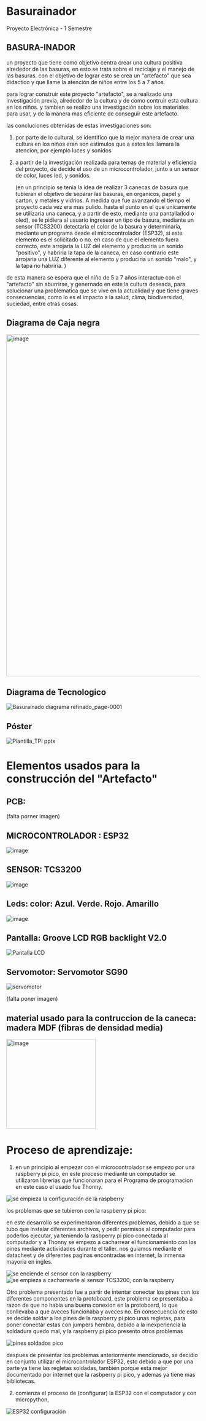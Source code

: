# Basurainador
Proyecto Electrónica - 1 Semestre

## BASURA-INADOR
un proyecto que tiene como objetivo centra crear una cultura positiva alrededor de las basuras, en esto se trata sobre el reciclaje y el manejo de las basuras. con el objetivo de lograr esto se crea un "artefacto" que sea didactico y que llame la atención de niños entre los 5 a 7 años.

para lograr construir este proyecto "artefacto", se a realizado una investigación previa, alrededor de la cultura y de como contruir esta cultura en los niños. y tambien se realizo una investigación sobre los materiales para usar, y de la manera mas eficiente de conseguir este artefacto.

las concluciones obtenidas de estas investigaciones son:

1. por parte de lo cultural, se identifico que la mejor manera de crear una cultura en los niños eran son estimulos que a estos les llamara la atencion, por ejemplo luces y sonidos

2. a partir de la investigación realizada para temas de material y eficiencia del proyecto, de decide el uso de un microcontrolador, junto a un sensor de color, luces led, y sonidos.

   (en un principio se tenia la idea de realizar 3 canecas de basura que tubieran el objetivo de separar las basuras, en organicos, papel y carton, y metales y vidrios. A medida que fue avanzando el tiempo el proyecto cada vez era mas pulido. hasta el punto en el que unicamente se utilizaria una caneca, y a partir de esto, mediante una pantalla(lcd o oled), se le pidiera al usuario ingresear un tipo de basura, mediante un sensor (TCS3200) detectaria el color de la basura y determinaria, mediante un programa desde el microcontrolador (ESP32), si este elemento es el solicitado o no. en caso de que el elemento fuera correcto, este arrojaria la LUZ del elemento y produciria un sonido "positivo", y habriria la tapa de la caneca, en caso contrario este arrojaria una LUZ diferente al elemento y produciria un sonido "malo", y la tapa no habriria.  )

de esta manera se espera que el niño de 5 a 7 años interactue con el "artefacto" sin aburrirse, y genernado en este la cultura deseada, para solucionar una problematica que se vive en la actualidad y que tiene graves consecuencias, como lo es el impacto a la salud, clima, biodiversidad, suciedad, entre otras cosas.

## Diagrama de Caja negra
<img width="890" alt="image" src="https://github.com/LeoInDaHause/Basurainador/assets/145580263/44824039-855c-4b29-b5df-d9eacd21b228">

## Diagrama de Tecnologico

![Basurainado diagrama refinado_page-0001](https://github.com/LeoInDaHause/Basurainador/assets/145580263/1e3c38ab-1e7f-4c89-8f65-5467335ea5b1)

## Póster

![Plantilla_TPI pptx](https://github.com/LeoInDaHause/Basurainador/assets/145580263/4bc3f24f-2540-4486-b662-999ec0575961)

# Elementos usados para la construcción del "Artefacto"
## PCB:
(falta porner imagen)
## MICROCONTROLADOR : ESP32
![image](https://github.com/LeoInDaHause/Basurainador/assets/145580263/1132f75d-44ca-4851-b980-5a268a7b3840)
## SENSOR: TCS3200
![image](https://github.com/LeoInDaHause/Basurainador/assets/145580263/349dfbfd-b36b-4805-aa15-5b5d4be5e8ec)
## Leds: color: Azul. Verde. Rojo. Amarillo
![image](https://github.com/LeoInDaHause/Basurainador/assets/145580263/4c750721-732a-460f-a701-f75083fb33bf)
## Pantalla: Groove LCD RGB backlight V2.0

![Pantalla LCD](https://github.com/LeoInDaHause/Basurainador/assets/145580263/c177f1ee-1e09-40a3-adc5-5680221ad432)


## Servomotor: Servomotor SG90

![servomotor](https://github.com/LeoInDaHause/Basurainador/assets/145580263/d9f502cb-ad74-47e5-bad5-7212e41304a0)


(falta poner imagen)
## material usado para la contruccion de la caneca: madera MDF (fibras de densidad media)
<img width="233" alt="image" src="https://github.com/LeoInDaHause/Basurainador/assets/145580263/7f518f0e-8650-4f9f-b3a6-8981b6134db7">



# Proceso de aprendizaje:
1. en un principio al empezar con el microcontrolador se empezo por una raspberry pi pico, en este proceso mediante un computador se utilizaron librerias que funcionaran para el Programa de programacion en este caso el usado fue Thonny.

![se empieza la configuración de la raspberry](https://github.com/LeoInDaHause/Basurainador/assets/145580263/c979784a-77c5-47b1-9be0-c0d03916c9ff)

los problemas que se tubieron con la raspberry pi pico:

en este desarrollo se experimentaron diferentes problemas, debido a que se tubo que instalar diferentes archivos, y pedir permisos al computador para poderlos ejecutar, ya teniendo la rasbperry pi pico conectada al computador y a Thonny se empezo a cacharrear el funcionamiento con los pines mediante actividades durante el taller. nos guiamos mediante el datacheet y de diferentes paginas encontradas en internet, la inmensa mayoria en ingles.

![se enciende el sensor con la raspberry](https://github.com/LeoInDaHause/Basurainador/assets/145580263/f92ea0a6-6f2d-4c82-b09b-5d995e3a37b9)
![se empieza a cacharrearle al sensor TCS3200, con la raspberry](https://github.com/LeoInDaHause/Basurainador/assets/145580263/f9468f3b-2b10-4851-8b52-e5cb527eaa0d)


Otro problema presentado fue a partir de intentar conectar los pines con los diferentes componentes en la protoboard, este problema se presentaba a razon de que no habia una buena conexion en la protoboard, lo que conllevaba a que aveces funcionaba y aveces no. En consecuencia de esto se decide soldar a los pines de la raspberry pi pico unas regletas, para poner conectar estas con jumpers hembra, debido a la inexperiencia la soldadura quedo mal, y la raspberry pi pico presento otros problemas 

![pines soldados pico](https://github.com/LeoInDaHause/Basurainador/assets/145580263/6f64840f-95db-45ec-b8b6-1bc1cc80af8f)


despues de presentar los problemas anteriormente mencionado, se decidio en conjunto utilizar el microcontrolador ESP32, esto debido a que por una parte ya tiene las regletas soldadas, tambien porque esta mejor documentado por internet que la rasbperry pi pico, y ademas ya tiene mas bibliotecas.


2. comienza el proceso de (configurar) la ESP32 con el computador y con micropython,

![ESP32 configuración](https://github.com/LeoInDaHause/Basurainador/assets/145580263/6b5ed483-dd46-4216-bff7-e1a90f6b4b46)



